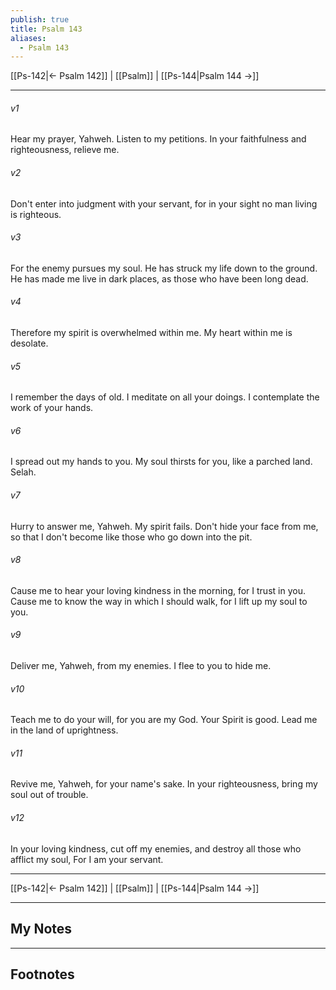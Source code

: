 ```yaml
---
publish: true
title: Psalm 143
aliases:
  - Psalm 143
---
```


[[Ps-142|← Psalm 142]] | [[Psalm]] | [[Ps-144|Psalm 144 →]]
***



###### v1 
Hear my prayer, Yahweh. Listen to my petitions. In your faithfulness and righteousness, relieve me. 

###### v2 
Don't enter into judgment with your servant, for in your sight no man living is righteous. 

###### v3 
For the enemy pursues my soul. He has struck my life down to the ground. He has made me live in dark places, as those who have been long dead. 

###### v4 
Therefore my spirit is overwhelmed within me. My heart within me is desolate. 

###### v5 
I remember the days of old. I meditate on all your doings. I contemplate the work of your hands. 

###### v6 
I spread out my hands to you. My soul thirsts for you, like a parched land. Selah. 

###### v7 
Hurry to answer me, Yahweh. My spirit fails. Don't hide your face from me, so that I don't become like those who go down into the pit. 

###### v8 
Cause me to hear your loving kindness in the morning, for I trust in you. Cause me to know the way in which I should walk, for I lift up my soul to you. 

###### v9 
Deliver me, Yahweh, from my enemies. I flee to you to hide me. 

###### v10 
Teach me to do your will, for you are my God. Your Spirit is good. Lead me in the land of uprightness. 

###### v11 
Revive me, Yahweh, for your name's sake. In your righteousness, bring my soul out of trouble. 

###### v12 
In your loving kindness, cut off my enemies, and destroy all those who afflict my soul, For I am your servant.

***
[[Ps-142|← Psalm 142]] | [[Psalm]] | [[Ps-144|Psalm 144 →]]

---
## My Notes

---
## Footnotes